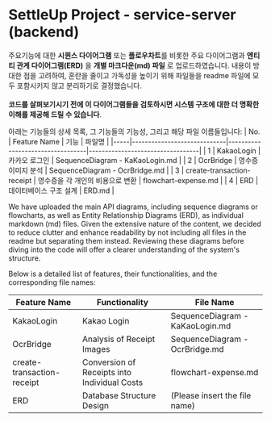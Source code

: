 # SettleUp Project - **service-server (backend)**

주요기능에 대한 **시퀀스 다이어그램** 또는 **플로우차트**를 비롯한 주요 다이어그램과 **엔티티 관계 다이어그램(ERD)** 을 **개별 마크다운(md) 파일** 로 업로드하였습니다.
내용이 방대한 점을 고려하여, 혼란을 줄이고 가독성을 높이기 위해 파일들을 readme 파일에 모두 포함시키지 않고 분리하기로 결정했습니다. </br></br>
**코드를 살펴보기시기 전에 이 다이어그램들을 검토하시면 시스템 구조에 대한 더 명확한 이해를 제공해 드릴 수 있습니다**.

아래는 기능들의 상세 목록, 그 기능들의 기능성, 그리고 해당 파일 이름들입니다: 
| No. | Feature Name                | 기능                             | 파일명                           |
|-----|-----------------------------|----------------------------------|----------------------------------|
| 1   | KakaoLogin                  | 카카오 로그인                     | SequenceDiagram - KaKaoLogin.md  |
| 2   | OcrBridge                   | 영수증 이미지 분석                | SequenceDiagram - OcrBridge.md   |
| 3   | create-transaction-receipt  | 영수증을 각 개인의 비용으로 변환 | flowchart-expense.md             |
| 4   | ERD                         | 데이터베이스 구조 설계           | ERD.md           |



We have uploaded the main API diagrams, including sequence diagrams or flowcharts, as well as Entity Relationship Diagrams (ERD), as individual markdown (md) files. Given the extensive nature of the content, we decided to reduce clutter and enhance readability by not including all files in the readme but separating them instead. Reviewing these diagrams before diving into the code will offer a clearer understanding of the system's structure.

Below is a detailed list of features, their functionalities, and the corresponding file names:

| Feature Name               | Functionality                                | File Name                         |
|----------------------------|----------------------------------------------|-----------------------------------|
| KakaoLogin                 | Kakao Login                                  | SequenceDiagram - KaKaoLogin.md   |
| OcrBridge                  | Analysis of Receipt Images                   | SequenceDiagram - OcrBridge.md    |
| create-transaction-receipt | Conversion of Receipts into Individual Costs | flowchart-expense.md              |
| ERD                        | Database Structure Design                    | (Please insert the file name)     |

